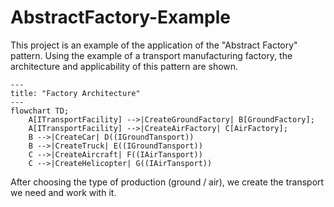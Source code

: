 # AbstractFactory-Example

This project is an example of the application of the "Abstract Factory" pattern. Using the example of a transport manufacturing factory, the architecture and applicability of this pattern are shown.


```mermaid
---
title: "Factory Architecture"
---
flowchart TD;
    A[ITransportFacility] -->|СreateGroundFactory| B[GroundFactory];
    A[ITransportFacility] -->|СreateAirFactory| C[AirFactory];
	B -->|CreateCar| D((IGroundTansport))
	B -->|CreateTruck| E((IGroundTansport))
	C -->|CreateAircraft| F((IAirTansport))
	C -->|СreateHelicopter| G((IAirTansport))
```

After choosing the type of production (ground / air), we create the transport we need and work with it.